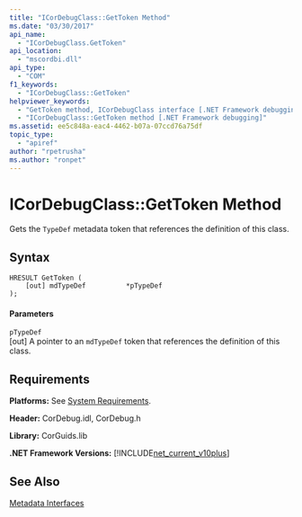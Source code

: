 ```yaml
---
title: "ICorDebugClass::GetToken Method"
ms.date: "03/30/2017"
api_name: 
  - "ICorDebugClass.GetToken"
api_location: 
  - "mscordbi.dll"
api_type: 
  - "COM"
f1_keywords: 
  - "ICorDebugClass::GetToken"
helpviewer_keywords: 
  - "GetToken method, ICorDebugClass interface [.NET Framework debugging]"
  - "ICorDebugClass::GetToken method [.NET Framework debugging]"
ms.assetid: ee5c848a-eac4-4462-b07a-07ccd76a75df
topic_type: 
  - "apiref"
author: "rpetrusha"
ms.author: "ronpet"
---
```

# ICorDebugClass::GetToken Method
Gets the `TypeDef` metadata token that references the definition of this class.  
  
## Syntax  
  
```  
HRESULT GetToken (  
    [out] mdTypeDef          *pTypeDef  
);  
```  
  
#### Parameters  
 `pTypeDef`  
 [out] A pointer to an `mdTypeDef` token that references the definition of this class.  
  
## Requirements  
 **Platforms:** See [System Requirements](../../../../docs/framework/get-started/system-requirements.md).  
  
 **Header:** CorDebug.idl, CorDebug.h  
  
 **Library:** CorGuids.lib  
  
 **.NET Framework Versions:** [!INCLUDE[net_current_v10plus](../../../../includes/net-current-v10plus-md.md)]  
  
## See Also  
 [Metadata Interfaces](../../../../docs/framework/unmanaged-api/metadata/metadata-interfaces.md)
